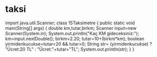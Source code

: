 # taksi
import java.util.Scanner;
class 15Taksimetre {
    public static void main(String[] args) {
        double km,tutar,birkm;
        Scanner input=new Scanner(System.in);
        System.out.println("Kaç KM gideceksiniz:");
        km=input.nextDouble();
        birkm=2.20;
        tutar=10+(birkm*km);
        boolean yirmidenkucukse=tutar<20 && tutar>0;
        String str= (yirmidenkucukse) ? "Ücret:20 TL" : "Ücret:"+tutar+"TL";
        System.out.println(str);
    }
}
